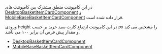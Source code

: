 <div class="dp-doc-container"">

<div class="dp-doc-tags">

<div class="mobile-version"></div>
<div class="desktop-version"></div>
<div class="no-template"></div>

</div>

<div class="dp-doc-body">


در این کامپوننت منطق مشترک بین کامپوننت های
 [DesktopBasketItemCardComponent](DesktopBasketItemCardComponent.html#readme)
و
 [MobileBaseBasketItemCardComponent](MobileBasketItemCardComponent.html#readme)
قرار داده شده است.

ورودی height در این کامپوننت ارتفاع کارت سبد خرید بر حسب px را مشخص می کند و مقدار پیش فرض آن برابر ۱۰۰ می باشد.

</div>

<div class="dp-doc-links">

<div class="children"></div>

+ [DesktopBasketItemCardComponent](DesktopBasketItemCardComponent.html#readme)
+ [MobileBaseBasketItemCardComponent](MobileBasketItemCardComponent.html#readme)


</div>


</div> 


